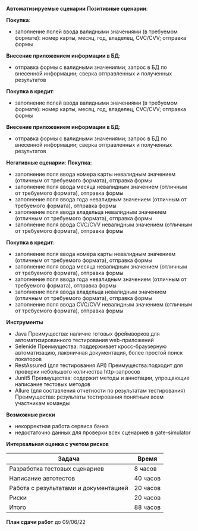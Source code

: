 **Автоматизируемые сценарии**
**Позитивные сценарии**:

**Покупка**:

- заполнение полей ввода валидными значениями (в требуемом формате): номер карты, месяц, год, владелец, CVC/CVV; отправка формы

**Внесение приложением информации в БД**:

- отправка формы с валидными значениями; запрос в БД по внесенной информации; сверка отправленных и полученных результатов

**Покупка в кредит**:

- заполнение полей ввода валидными значениями (в требуемом формате): номер карты, месяц, год, владелец, CVC/CVV; отправка формы

**Внесение приложением информации в БД**:

- отправка формы с валидными значениями; запрос в БД по внесенной информации; сверка отправленных и полученных результатов  


**Негативные сценарии**:
**Покупка**:
- заполнение поля ввода номера карты невалидным значением (отличным от требуемого формата), отправка формы
- заполнение поля ввода месяца невалидным значением (отличным от требуемого формата), отправка формы
- заполнение поля ввода года невалидным значением (отличным от требуемого формата), отправка формы
- заполнение поля ввода владельца невалидным значением (отличным от требуемого формата), отправка формы
- заполнение поля ввода CVC/CVV невалидным значением (отличным от требуемого формата), отправка формы

**Покупка в кредит**:
- заполнение поля ввода номера карты невалидным значением (отличным от требуемого формата), отправка формы
- заполнение поля ввода месяца невалидным значением (отличным от требуемого формата), отправка формы
- заполнение поля ввода года невалидным значением (отличным от требуемого формата), отправка формы
- заполнение поля ввода владельца невалидным значением (отличным от требуемого формата), отправка формы
- заполнение поля ввода CVC/CVV невалидным значением (отличным от требуемого формата), отправка формы



**Инструменты**
- Java Преимущества: наличие готовых фреймворков для автоматизированного тестирования web-приложений
- Selenide Преимущества: поддерживает кросс-браузерную автоматизацию, лаконичная документация, более простой поиск локаторов
- RestAssured (для тестирования API) Преимущества:подходит для проверки небольшого количества http-запросов
- Junit5 Преимущества: содержит методы и аннотации, упрощающие написание тестовых методов
- Allure (для составления отчетности по результатам тестирования) Преимущества: результаты тестирования понятным всем участникам команды

**Возможные риски**
- некорректная работа сервиса банка
- недостаточно данных для проверки всех сценариев в gate-simulator

**Интервальная оценка с учетом рисков**

Задача        | Время
------------- | -------------
Разработка тестовых сценариев  | 8 часов
Написание автотестов  | 40 часов
Работа с результатами и документацией | 20 часов
Риски | 20 часов
Итого | 88 часов

**План сдачи работ**
до 09/06/22
